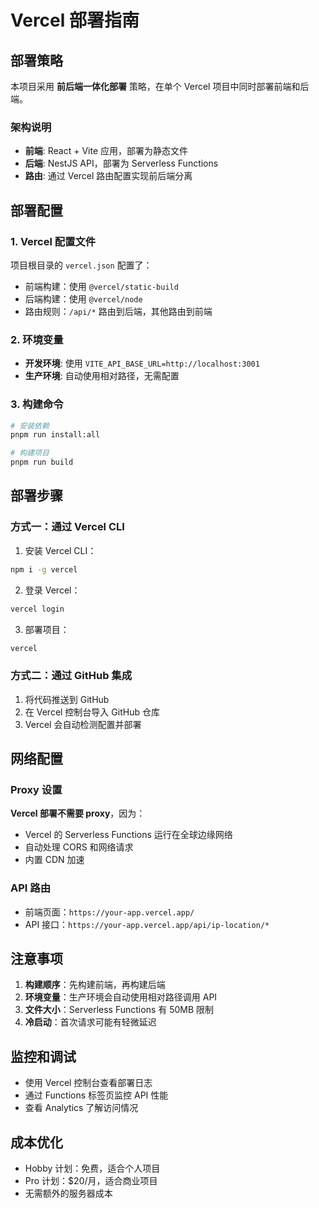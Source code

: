 # Vercel 部署指南

## 部署策略

本项目采用 **前后端一体化部署** 策略，在单个 Vercel 项目中同时部署前端和后端。

### 架构说明

- **前端**: React + Vite 应用，部署为静态文件
- **后端**: NestJS API，部署为 Serverless Functions
- **路由**: 通过 Vercel 路由配置实现前后端分离

## 部署配置

### 1. Vercel 配置文件

项目根目录的 `vercel.json` 配置了：
- 前端构建：使用 `@vercel/static-build`
- 后端构建：使用 `@vercel/node`
- 路由规则：`/api/*` 路由到后端，其他路由到前端

### 2. 环境变量

- **开发环境**: 使用 `VITE_API_BASE_URL=http://localhost:3001`
- **生产环境**: 自动使用相对路径，无需配置

### 3. 构建命令

```bash
# 安装依赖
pnpm run install:all

# 构建项目
pnpm run build
```

## 部署步骤

### 方式一：通过 Vercel CLI

1. 安装 Vercel CLI：
```bash
npm i -g vercel
```

2. 登录 Vercel：
```bash
vercel login
```

3. 部署项目：
```bash
vercel
```

### 方式二：通过 GitHub 集成

1. 将代码推送到 GitHub
2. 在 Vercel 控制台导入 GitHub 仓库
3. Vercel 会自动检测配置并部署

## 网络配置

### Proxy 设置

**Vercel 部署不需要 proxy**，因为：
- Vercel 的 Serverless Functions 运行在全球边缘网络
- 自动处理 CORS 和网络请求
- 内置 CDN 加速

### API 路由

- 前端页面：`https://your-app.vercel.app/`
- API 接口：`https://your-app.vercel.app/api/ip-location/*`

## 注意事项

1. **构建顺序**：先构建前端，再构建后端
2. **环境变量**：生产环境会自动使用相对路径调用 API
3. **文件大小**：Serverless Functions 有 50MB 限制
4. **冷启动**：首次请求可能有轻微延迟

## 监控和调试

- 使用 Vercel 控制台查看部署日志
- 通过 Functions 标签页监控 API 性能
- 查看 Analytics 了解访问情况

## 成本优化

- Hobby 计划：免费，适合个人项目
- Pro 计划：$20/月，适合商业项目
- 无需额外的服务器成本